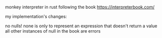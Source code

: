 monkey interpreter in rust following the book https://interpreterbook.com/

my implementation's changes:

no nulls!
none is only to represent an expression that doesn't return a value
all other instances of null in the book are errors
